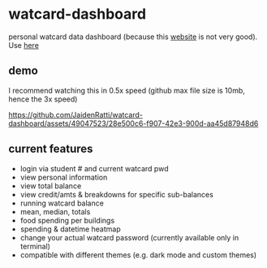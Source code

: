 # watcard-dashboard
personal watcard data dashboard (because this [website](https://watcard.uwaterloo.ca/OneWeb/Account/LogOn) is not very good). Use [here](https://watcard.streamlit.app/)


## demo

I recommend watching this in 0.5x speed (github max file size is 10mb, hence the 3x speed)

https://github.com/JaidenRatti/watcard-dashboard/assets/49047523/28e500c6-f907-42e3-900d-aa45d87948d6


## current features 
- login via student # and current watcard pwd
- view personal information
- view total balance
- view credit/amts & breakdowns for specific sub-balances
- running watcard balance
- mean, median, totals
- food spending per buildings
- spending & datetime heatmap
- change your actual watcard password (currently available only in terminal)
- compatible with different themes (e.g. dark mode and custom themes)
